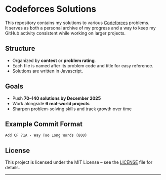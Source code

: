 # Codeforces Solutions

This repository contains my solutions to various [Codeforces](https://codeforces.com/) problems.  
It serves as both a personal archive of my progress and a way to keep my GitHub activity consistent while working on larger projects.

## Structure
- Organized by **contest** or **problem rating**.
- Each file is named after its problem code and title for easy reference.
- Solutions are written in Javascript.

## Goals
- Push **70–140 solutions by December 2025**
- Work alongside **6 real-world projects**
- Sharpen problem-solving skills and track growth over time

## Example Commit Format
```
Add CF 71A - Way Too Long Words (800)
```

## License
This project is licensed under the MIT License – see the [LICENSE](LICENSE) file for details.

---

